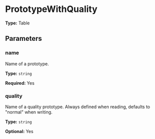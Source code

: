 # PrototypeWithQuality

**Type:** Table

## Parameters

### name

Name of a prototype.

**Type:** `string`

**Required:** Yes

### quality

Name of a quality prototype. Always defined when reading, defaults to "normal" when writing.

**Type:** `string`

**Optional:** Yes

